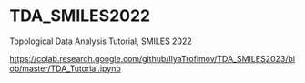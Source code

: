 # TDA_SMILES2022
Topological Data Analysis Tutorial, SMILES 2022

https://colab.research.google.com/github/IlyaTrofimov/TDA_SMILES2023/blob/master/TDA_Tutorial.ipynb

